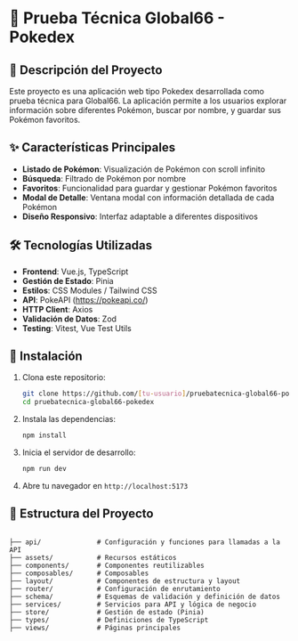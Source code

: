 # 🔴 Prueba Técnica Global66 - Pokedex

## 📝 Descripción del Proyecto

Este proyecto es una aplicación web tipo Pokedex desarrollada como prueba técnica para Global66. La aplicación permite a los usuarios explorar información sobre diferentes Pokémon, buscar por nombre, y guardar sus Pokémon favoritos.

## ✨ Características Principales

- **Listado de Pokémon**: Visualización de Pokémon con scroll infinito
- **Búsqueda**: Filtrado de Pokémon por nombre
- **Favoritos**: Funcionalidad para guardar y gestionar Pokémon favoritos
- **Modal de Detalle**: Ventana modal con información detallada de cada Pokémon
- **Diseño Responsivo**: Interfaz adaptable a diferentes dispositivos

## 🛠️ Tecnologías Utilizadas

- **Frontend**: Vue.js, TypeScript
- **Gestión de Estado**: Pinia
- **Estilos**: CSS Modules / Tailwind CSS
- **API**: PokeAPI (https://pokeapi.co/)
- **HTTP Client**: Axios
- **Validación de Datos**: Zod
- **Testing**: Vitest, Vue Test Utils

## 🚀 Instalación

1. Clona este repositorio:
   ```bash
   git clone https://github.com/[tu-usuario]/pruebatecnica-global66-pokedex.git
   cd pruebatecnica-global66-pokedex
   ```

2. Instala las dependencias:
   ```bash
   npm install
   ```

3. Inicia el servidor de desarrollo:
   ```bash
   npm run dev
   ```

4. Abre tu navegador en `http://localhost:5173`

## 📂 Estructura del Proyecto

```

├── api/              # Configuración y funciones para llamadas a la API
├── assets/           # Recursos estáticos
├── components/       # Componentes reutilizables
├── composables/      # Composables
├── layout/           # Componentes de estructura y layout
├── router/           # Configuración de enrutamiento
├── schema/           # Esquemas de validación y definición de datos
├── services/         # Servicios para API y lógica de negocio
├── store/            # Gestión de estado (Pinia)
├── types/            # Definiciones de TypeScript
├── views/            # Páginas principales

```